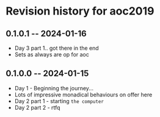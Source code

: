 # Revision history for aoc2019

## 0.1.0.1 -- 2024-01-16

* Day 3 part 1.. got there in the end
* Sets as always are op for aoc


## 0.1.0.0 -- 2024-01-15

* Day 1 - Beginning the journey...
* Lots of impressive monadical behaviours on offer here
* Day 2 part 1 - starting `the computer`
* Day 2 part 2 - rtfq
